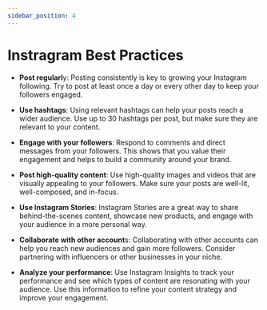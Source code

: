```yaml
---
sidebar_position: 4
---
```


# Instragram Best Practices

- **Post regularl**y: Posting consistently is key to growing your Instagram following. Try to post at least once a day or every other day to keep your followers engaged.

- **Use hashtags**: Using relevant hashtags can help your posts reach a wider audience. Use up to 30 hashtags per post, but make sure they are relevant to your content.

- **Engage with your followers**: Respond to comments and direct messages from your followers. This shows that you value their engagement and helps to build a community around your brand.

- **Post high-quality content**: Use high-quality images and videos that are visually appealing to your followers. Make sure your posts are well-lit, well-composed, and in-focus.

- **Use Instagram Stories**: Instagram Stories are a great way to share behind-the-scenes content, showcase new products, and engage with your audience in a more personal way.

- **Collaborate with other account**s: Collaborating with other accounts can help you reach new audiences and gain more followers. Consider partnering with influencers or other businesses in your niche.

- **Analyze your performance**: Use Instagram Insights to track your performance and see which types of content are resonating with your audience. Use this information to refine your content strategy and improve your engagement.
